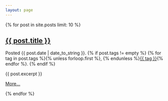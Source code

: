 ```yaml
---
layout: page
---
```


{% for post in site.posts limit: 10 %}
<h2><a href="{{ post.url }}">{{ post.title }}</a></h2>

<div class="meta">Posted {{ post.date | date_to_string }}.
    {% if post.tags != empty %}
        {% for tag in post.tags %}{% unless forloop.first %}, {% endunless %}<a href="/articles/tagged.html#{{ tag }}">{{ tag }}</a>{% endfor %}.
    {% endif %}
</div>


<p>{{ post.excerpt }}</p>

<p><a href="{{ post.url }}">More...</a></p>
{% endfor %}
